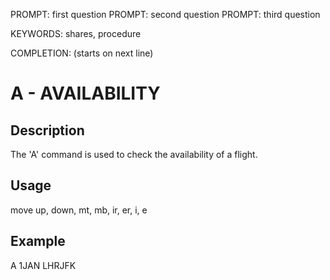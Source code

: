 PROMPT: first question
PROMPT: second question
PROMPT: third question

KEYWORDS: shares, procedure

COMPLETION: (starts on next line)
# A - AVAILABILITY

## Description
The 'A' command is used to check the availability of a flight.

## Usage
move up, down, mt, mb, ir, er, i, e

## Example
A 1JAN LHRJFK


